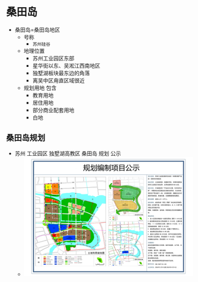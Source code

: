 # 桑田岛

* 桑田岛=桑田岛地区
  * 号称
    * `苏州硅谷`
  * 地理位置
    * 苏州工业园区东部
    * 星华街以东、吴淞江西南地区
    * 独墅湖板块最东边的角落
    * 离吴中区甪直区域很近
  * 规划用地 包含
    * 教育用地
    * 居住用地
    * 部分商业配套用地
    * 白地

## 桑田岛规划

* 苏州 工业园区 独墅湖高教区 桑田岛 规划 公示
  * ![sip_dushu_lake_sangtian_island_plan](../../../assets/img/sip_dushu_lake_sangtian_island_plan.jpg)
